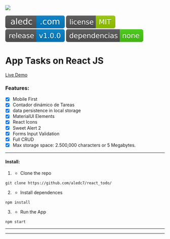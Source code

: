 
![](https://github.com/aledc7/react_todo/blob/master/src/images/react2.gif)


  



[![aledc.tk](https://github.com/aledc7/Scrum-Certification/blob/master/recursos/aledc.com.svg)](https://aledc.tk)
[![License](https://github.com/aledc7/Scrum-Certification/blob/master/recursos/mit-license.svg)](https://aledc.tk)
[![GitHub release](https://github.com/aledc7/Scrum-Certification/blob/master/recursos/release.svg)](https://aledc.tk)
[![Dependencies](https://github.com/aledc7/Scrum-Certification/blob/master/recursos/dependencias-none.svg)](https://aledc.tk)

# App Tasks on React JS

[Live Demo](https://aledc7.github.io/react_todo/)

### Features:

- [x] Mobile First
- [x] Contador dinámico de Tareas
- [x] data persistence in local storage
- [x] MaterialUI Elements
- [x] React Icons
- [x] Sweet Alert 2
- [x] Forms Input Validation
- [x] Full CRUD
- [x] Max storage space: 2.500,000  characters or 5 Megabytes.    
 
_________________________________________________________________________________
#### Install:
1. - Clone the repo
```
git clone https://github.com/aledc7/react_todo/
```
2. - Install dependences
```
npm install
```
3. - Run the App
```
npm start
```
_________________________________________________________________________________

_________________________________________________________________________________


